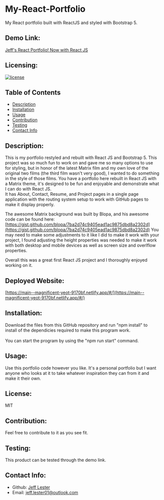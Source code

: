 # My-React-Portfolio

My React portfolio built with ReactJS and styled with Bootstrap 5.

## Demo Link:

[Jeff's React Portfolio! Now with React JS ](https://main--magnificent-yeot-9170bf.netlify.app/#/)

## Licensing:

[![license](https://img.shields.io/badge/license-MIT-blue)](https://shields.io)

## Table of Contents

- [Description](#description)
- [Installation](#installation)
- [Usage](#usage)
- [Contribution](#contribution)
- [Testing](#testing)
- [Contact Info](#contact-info)

## Description:

This is my portfolio restyled and rebuilt with React JS and Bootstrap 5.
This project was so much fun to work on and gave me so many options to use for styling, but in honor of the latest Matrix film and my own love of the original two films (the third film wasn't very good), I wanted to do something in the style of those films.
You have a portfolio here rebuilt in React JS with a Matrix theme, it's designed to be fun and enjoyable and demonstrate what I can do with React JS.  
It has About, Contact, Resume, and Project pages in a single page application with the routing system setup to work with GitHub pages to make it display properly.

The awesome Matrix background was built by Blopa, and his awesome code can be found here: [https://gist.github.com/blopa/7ba2d74c9405ead1ac9875dbd8a2302d](https://gist.github.com/blopa/7ba2d74c9405ead1ac9875dbd8a2302d)
You may need to make some adjustments to it like I did to make it work with your project, I found adjusting the height properties was needed to make it work with both desktop and mobile devices as well as screen size and overlflow properties.

Overall this was a great first React JS project and I thoroughly enjoyed working on it.

## Deployed Website:

[https://main--magnificent-yeot-9170bf.netlify.app/#/](https://main--magnificent-yeot-9170bf.netlify.app/#/)

## Installation:

Download the files from this GitHub repository and run "npm install" to install of the dependicies required to make this program work.
<br />
<br />
You can start the program by using the "npm run start" command.

## Usage:

Use this portfolio code however you like. It's a personal portfolio but I want anyone who looks at it to take whatever inspiration they can from it and make it their own.

## License:

MIT

## Contribution:

Feel free to contribute to it as you see fit.

## Testing:

This product can be tested through the demo link.

## Contact Info:

- Github: [Jeff Lester](https://github.com/JeffGoji)
- Email: jeff.lester01@outlook.com
